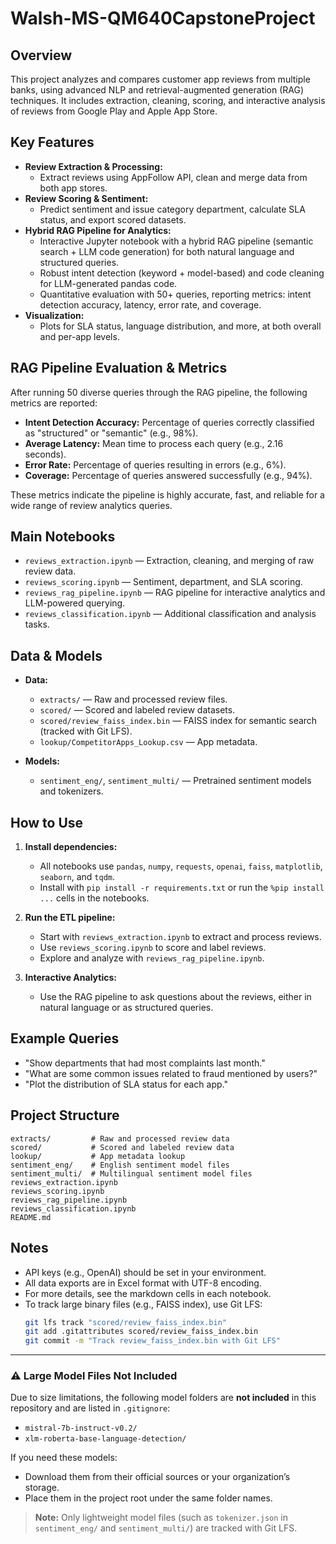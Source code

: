 # Walsh-MS-QM640CapstoneProject

## Overview

This project analyzes and compares customer app reviews from multiple banks, using advanced NLP and retrieval-augmented generation (RAG) techniques. It includes extraction, cleaning, scoring, and interactive analysis of reviews from Google Play and Apple App Store.

## Key Features

- **Review Extraction & Processing:**
  - Extract reviews using AppFollow API, clean and merge data from both app stores.
- **Review Scoring & Sentiment:**
  - Predict sentiment and issue category department, calculate SLA status, and export scored datasets.
- **Hybrid RAG Pipeline for Analytics:**
  - Interactive Jupyter notebook with a hybrid RAG pipeline (semantic search + LLM code generation) for both natural language and structured queries.
  - Robust intent detection (keyword + model-based) and code cleaning for LLM-generated pandas code.
  - Quantitative evaluation with 50+ queries, reporting metrics: intent detection accuracy, latency, error rate, and coverage.
- **Visualization:**
  - Plots for SLA status, language distribution, and more, at both overall and per-app levels.

## RAG Pipeline Evaluation & Metrics

After running 50 diverse queries through the RAG pipeline, the following metrics are reported:

- **Intent Detection Accuracy:** Percentage of queries correctly classified as "structured" or "semantic" (e.g., 98%).
- **Average Latency:** Mean time to process each query (e.g., 2.16 seconds).
- **Error Rate:** Percentage of queries resulting in errors (e.g., 6%).
- **Coverage:** Percentage of queries answered successfully (e.g., 94%).

These metrics indicate the pipeline is highly accurate, fast, and reliable for a wide range of review analytics queries.

## Main Notebooks

- `reviews_extraction.ipynb` — Extraction, cleaning, and merging of raw review data.
- `reviews_scoring.ipynb` — Sentiment, department, and SLA scoring.
- `reviews_rag_pipeline.ipynb` — RAG pipeline for interactive analytics and LLM-powered querying.
- `reviews_classification.ipynb` — Additional classification and analysis tasks.

## Data & Models

- **Data:**

  - `extracts/` — Raw and processed review files.
  - `scored/` — Scored and labeled review datasets.
  - `scored/review_faiss_index.bin` — FAISS index for semantic search (tracked with Git LFS).
  - `lookup/CompetitorApps_Lookup.csv` — App metadata.

- **Models:**
  - `sentiment_eng/`, `sentiment_multi/` — Pretrained sentiment models and tokenizers.

## How to Use

1. **Install dependencies:**

   - All notebooks use `pandas`, `numpy`, `requests`, `openai`, `faiss`, `matplotlib`, `seaborn`, and `tqdm`.
   - Install with `pip install -r requirements.txt` or run the `%pip install ...` cells in the notebooks.

2. **Run the ETL pipeline:**

   - Start with `reviews_extraction.ipynb` to extract and process reviews.
   - Use `reviews_scoring.ipynb` to score and label reviews.
   - Explore and analyze with `reviews_rag_pipeline.ipynb`.

3. **Interactive Analytics:**
   - Use the RAG pipeline to ask questions about the reviews, either in natural language or as structured queries.

## Example Queries

- "Show departments that had most complaints last month."
- "What are some common issues related to fraud mentioned by users?"
- "Plot the distribution of SLA status for each app."

## Project Structure

```
extracts/         # Raw and processed review data
scored/           # Scored and labeled review data
lookup/           # App metadata lookup
sentiment_eng/    # English sentiment model files
sentiment_multi/  # Multilingual sentiment model files
reviews_extraction.ipynb
reviews_scoring.ipynb
reviews_rag_pipeline.ipynb
reviews_classification.ipynb
README.md
```

## Notes

- API keys (e.g., OpenAI) should be set in your environment.
- All data exports are in Excel format with UTF-8 encoding.
- For more details, see the markdown cells in each notebook.
- To track large binary files (e.g., FAISS index), use Git LFS:
  ```sh
  git lfs track "scored/review_faiss_index.bin"
  git add .gitattributes scored/review_faiss_index.bin
  git commit -m "Track review_faiss_index.bin with Git LFS"
  ```

---

### ⚠️ Large Model Files Not Included

Due to size limitations, the following model folders are **not included** in this repository and are listed in `.gitignore`:

- `mistral-7b-instruct-v0.2/`
- `xlm-roberta-base-language-detection/`

If you need these models:

- Download them from their official sources or your organization’s storage.
- Place them in the project root under the same folder names.

> **Note:** Only lightweight model files (such as `tokenizer.json` in `sentiment_eng/` and `sentiment_multi/`) are tracked with Git LFS.
